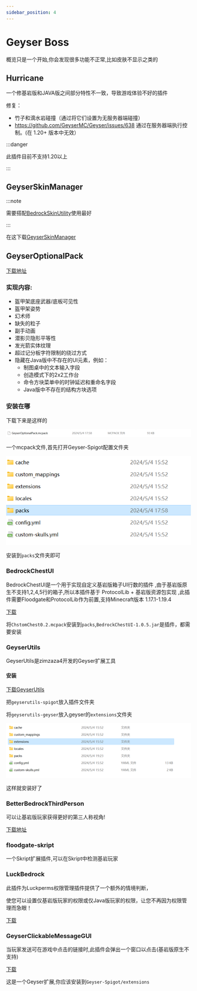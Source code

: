 ```yaml
---
sidebar_position: 4
---
```


# Geyser Boss

概览只是一个开始,你会发现很多功能不正常,比如皮肤不显示之类的

## Hurricane

一个修基岩版和JAVA版之间部分特性不一致，导致游戏体验不好的插件

修复：
- 竹子和滴水岩碰撞（通过将它们设置为无服务器端碰撞）
- https://github.com/GeyserMC/Geyser/issues/638 通过在服务器端执行控制。(在 1.20+ 版本中无效）

:::danger

此插件目前不支持1.20以上

:::

## GeyserSkinManager


:::note

需要搭配[BedrockSkinUtility](https://github.com/Camotoy/BedrockSkinUtility)使用最好

:::

在这下载[GeyserSkinManager](https://github.com/Camotoy/GeyserSkinManager)

## GeyserOptionalPack

[下载地址](https://download.geysermc.org/v2/projects/geyseroptionalpack/versions/latest/builds/latest/downloads/geyseroptionalpack)

### 实现内容:

- 盔甲架底座武器/底板可见性
- 盔甲架姿势
- 幻术师
- 缺失的粒子
- 副手动画
- 潜影贝隐形平等性
- 发光箭实体纹理
- 超过记分板字符限制的绕过方式
- 隐藏在Java版中不存在的UI元素，例如：
  - 制图桌中的文本输入字段
  - 创造模式下的2x2工作台
  - 命令方块菜单中的时钟延迟和重命名字段
  - Java版中不存在的结构方块选项

### 安装在哪

下载下来是这样的

![](_image/Geyser3.png)

一个mcpack文件,首先打开Geyser-Spigot配置文件夹

![](_image/Geyser4.png)

安装到```packs```文件夹即可

### BedrockChestUI

BedrockChestUI是一个用于实现自定义基岩版箱子UI行数的插件 ,由于基岩版原生不支持1,2,4,5行的箱子,所以本插件基于 ProtocolLib + 基岩版资源包实现 ,此插件需要Floodgate和ProtocolLib作为前置,支持Minecraft版本 1.17.1-1.19.4

[下载](https://gitee.com/xi-bohan/BedrockChestUI/releases/tag/BedrockChestUI)

将```ChstomChest0.2.mcpack```安装到```packs```,```BedrockChestUI-1.0.5.jar```是插件，都需要安装

### GeyserUtils

GeyserUtils是zimzaza4开发的Geyser扩展工具

#### 安装

[下载GeyserUtils](https://github.com/zimzaza4/GeyserUtils)

把`geyserutils-spigot`放入插件文件夹

将`geyserutils-geyser`放入geyser的`extensions`文件夹

![](_image/Geyser5.png)

这样就安装好了

### BetterBedrockThirdPerson

可以让基岩版玩家获得更好的第三人称视角!

[下载地址](https://github.com/lilingfengdev/GeyserBetterBedrockThirdPerson/releases/tag/latest)

### floodgate-skript

一个Skript扩展插件,可以在Skript中检测基岩玩家

### LuckBedrock

此插件为Luckperms权限管理插件提供了一个额外的情境判断，

使您可以设置仅基岩版玩家的权限或仅Java版玩家的权限，让您不再因为权限管理而急眼！

[下载](https://www.minebbs.com/threads/luck-bedrock.24169/)

### GeyserClickableMessageGUI

当玩家发送可在游戏中点击的链接时,此插件会弹出一个窗口以点击(基岩版原生不支持)

[下载](https://github.com/zimzaza4/GeyserClickableMessageGUI/releases/tag/1.0.0)

这是一个Geyser扩展,你应该安装到```Geyser-Spigot/extensions```

